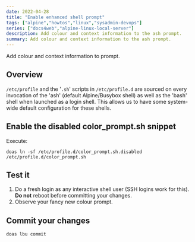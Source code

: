 ```yaml
---
date: 2022-04-28
title: "Enable enhanced shell prompt"
tags: ["alpine","howtos","linux","sysadmin-devops"]
series: ["docs4web","alpine-linux-local-server"]
description: Add colour and context information to the ash prompt.
summary: Add colour and context information to the ash prompt.
---
```


Add colour and context information to prompt.

## Overview

`/etc/profile` and the '`.sh`' scripts in `/etc/profile.d` are sourced on every invocation of the 'ash' (default Alpine/Busybox shell) as well as the 'bash' shell when launched as a login shell. This allows us to have some system-wide default configuration for these shells.

## Enable the disabled color_prompt.sh snippet

Execute:

``` shell
doas ln -sf /etc/profile.d/color_prompt.sh.disabled /etc/profile.d/color_prompt.sh
```

## Test it

1. Do a fresh login as any interactive shell  user (SSH logins work for this). **Do not** reboot before committing your changes.
2. Observe your fancy new colour prompt.

## Commit your changes

``` shell
doas lbu commit
```
